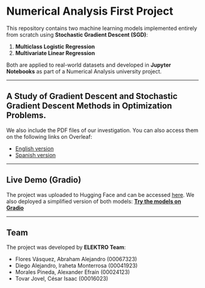 # Numerical Analysis First Project

This repository contains two machine learning models implemented entirely from scratch using **Stochastic Gradient Descent (SGD)**:

1. **Multiclass Logistic Regression**
2. **Multivariate Linear Regression**

Both are applied to real-world datasets and developed in **Jupyter Notebooks** as part of a Numerical Analysis university project.

---
## A Study of Gradient Descent and Stochastic Gradient Descent Methods in Optimization Problems.
We also include the PDF files of our investigation. You can also access them on the following links on Overleaf:
- [English version](https://es.overleaf.com/read/wstdqscbmfxv#423e11)
- [Spanish version](https://es.overleaf.com/read/jpwpjxfzbjjg#c090b1)

---
## Live Demo (Gradio)

The project was uploaded to Hugging Face and can be accessed [here](https://huggingface.co/spaces/IsaacTov23/elektro-gradio/tree/main).
We also deployed a simplified version of both models:
**[Try the models on Gradio](https://isaactov23-elektro-gradio.hf.space/?logs=container&__theme=system)**

---
## Team

The project was developed by **ELEKTRO Team**:
* Flores Vásquez, Abraham Alejandro (00067323)
* Diego Alejandro, Iraheta Monterrosa (00041923)
* Morales Pineda, Alexander Efraín (00024123)
* Tovar Jovel, César Isaac (00016023)